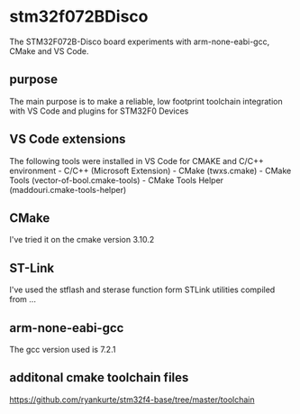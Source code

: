 # stm32f072BDisco
The STM32F072B-Disco board experiments with arm-none-eabi-gcc, CMake and VS Code.

## purpose
The main purpose is to make a reliable, low footprint toolchain integration with VS Code and plugins for STM32F0 Devices

## VS Code extensions
The following tools were installed in VS Code for CMAKE and C/C++ environment
	- C/C++ (Microsoft Extension)
	- CMake (twxs.cmake)
	- CMake Tools (vector-of-bool.cmake-tools)
	- CMake Tools Helper (maddouri.cmake-tools-helper)

## CMake 
I've tried it on the cmake version 3.10.2

## ST-Link
I've used the stflash and sterase function form STLink utilities compiled from ... 

## arm-none-eabi-gcc
The gcc version used is 7.2.1

## additonal cmake toolchain files
https://github.com/ryankurte/stm32f4-base/tree/master/toolchain